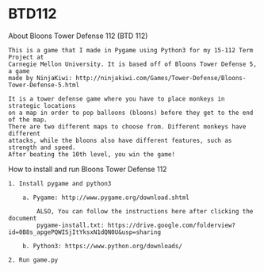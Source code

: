 # BTD112
About Bloons Tower Defense 112 (BTD 112)

    This is a game that I made in Pygame using Python3 for my 15-112 Term Project at 
    Carnegie Mellon University. It is based off of Bloons Tower Defense 5, a game
    made by NinjaKiwi: http://ninjakiwi.com/Games/Tower-Defense/Bloons-Tower-Defense-5.html

    It is a tower defense game where you have to place monkeys in strategic locations
    on a map in order to pop balloons (bloons) before they get to the end of the map.
    There are two different maps to choose from. Different monkeys have different 
    attacks, while the bloons also have different features, such as strength and speed.
    After beating the 10th level, you win the game!

How to install and run Bloons Tower Defense 112

    1. Install pygame and python3

        a. Pygame: http://www.pygame.org/download.shtml

            ALSO, You can follow the instructions here after clicking the document
            pygame-install.txt: https://drive.google.com/folderview?id=0B8s_apgePQWISjItYksxN1dQN0U&usp=sharing

        b. Python3: https://www.python.org/downloads/

    2. Run game.py

